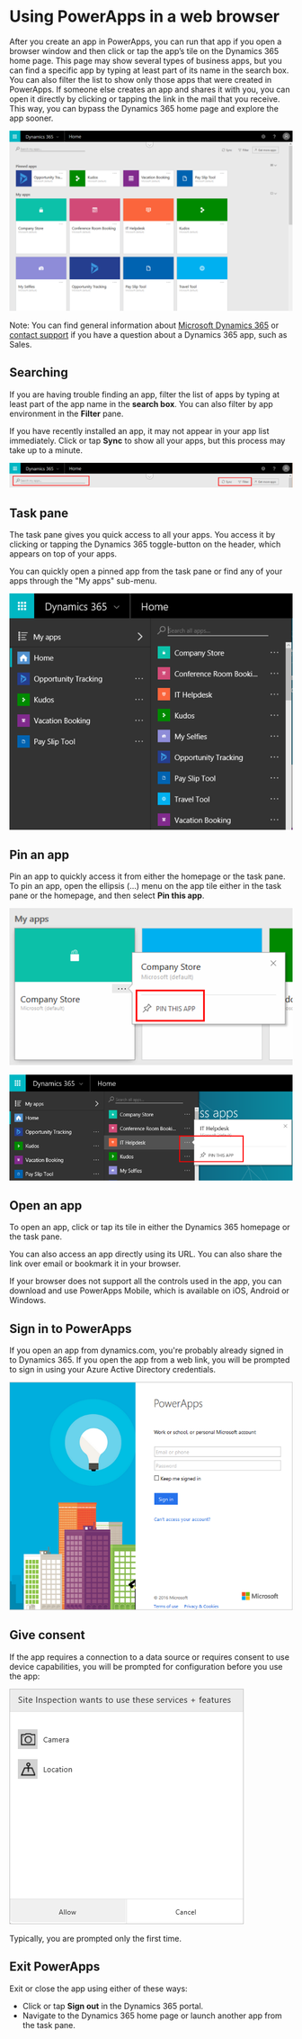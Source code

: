 <properties
    pageTitle="Use apps in a web browser | Microsoft PowerApps"
    description="Walkthrough of how to use apps in the web browser"
    services=""
    suite="powerapps"
    documentationCenter="na"
    authors="fikaradz"
    manager="anneta"
    editor=""
    tags=""
 />
<tags
    ms.service="powerapps"
    ms.devlang="na"
    ms.topic="article"
    ms.tgt_pltfrm="na"
    ms.workload="na"
    ms.date="10/12/2016"
    ms.author="fikaradz"/>

# Using PowerApps in a web browser #
After you create an app in PowerApps, you can run that app if you open a browser window and then click or tap the app’s tile on the Dynamics 365 home page. This page may show several types of business apps, but you can find a specific app by typing at least part of its name in the search box. You can also filter the list to show only those apps that were created in PowerApps. If someone else creates an app and shares it with you, you can open it directly by clicking or tapping the link in the mail that you receive. This way, you can bypass the Dynamics 365 home page and explore the app sooner.

![Connection](./media/run-app-browser/dynamics-365-home.png)

Note: You can find general information about [Microsoft Dynamics 365](https://docs.microsoft.com/en-us/dynamics365/) or [contact support](https://www.microsoft.com/en-us/dynamics365/contact-us) if you have a question about a Dynamics 365 app, such as Sales.


## Searching ##

If you are having trouble finding an app, filter the list of apps by typing at least part of the app name in the **search box**. You can also filter by app environment in the **Filter** pane.

If you have recently installed an app, it may not appear in your app list immediately. Click or tap **Sync** to show all your apps, but this process may take up to a minute.

![Connection](./media/run-app-browser/search-sync-filter.png)

## Task pane ##
The task pane gives you quick access to all your apps. You access it by clicking or tapping the Dynamics 365 toggle-button on the header, which appears on top of your apps.

You can quickly open a pinned app from the task pane or find any of your apps through the "My apps" sub-menu.

![Connection](./media/run-app-browser/taskpane.png)

## Pin an app ##
Pin an app to quickly access it from either the homepage or the task pane. To pin an app, open the ellipsis (...) menu on the app tile either in the task pane or the homepage, and then select **Pin this app**.

![Connection](./media/run-app-browser/homepage-pin.png)

![Connection](./media/run-app-browser/taskpane-pin.png)

## Open an app ##
To open an app, click or tap its tile in either the Dynamics 365 homepage or the task pane.

You can also access an app directly using its URL. You can also share the link over email or bookmark it in your browser.

If your browser does not support all the controls used in the app, you can download and use PowerApps Mobile, which is available on iOS, Android or Windows.  

## Sign in to PowerApps ##
If you open an app from dynamics.com, you're probably already signed in to Dynamics 365. If you open the app from a web link, you will be prompted to sign in using your Azure Active Directory credentials.

![Connection](./media/run-app-browser/web-login.png)

## Give consent ##
If the app requires a connection to a data source or requires consent to use device capabilities, you will be prompted for configuration before you use the app:  

![Connection](./media/run-app-browser/app-connection.png)

Typically, you are prompted only the first time.

## Exit PowerApps ##
Exit or close the app using either of these ways:

- Click or tap **Sign out** in the Dynamics 365 portal.
- Navigate to the Dynamics 365 home page or launch another app from the task pane.
